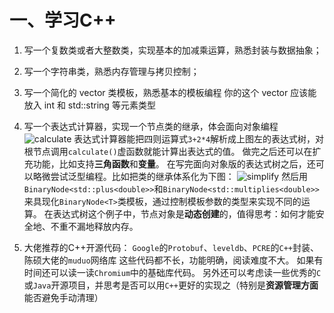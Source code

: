 # 一、学习C++

1. 写一个复数类或者大整数类，实现基本的加减乘运算，熟悉封装与数据抽象；

2. 写一个字符串类，熟悉内存管理与拷贝控制；

3. 写一个简化的 vector<T> 类模板，熟悉基本的模板编程
    你的这个 vector 应该能放入 int 和 std::string 等元素类型

4. 写一个表达式计算器，实现一个节点类的继承，体会面向对象编程
    ![calculate](./picture/calcute.png)
    表达式计算器能把四则运算式`3+2*4`解析成上图左的表达式树，对根节点调用`calculate()`虚函数就能计算出表达式的值。
    做完之后还可以在扩充功能，比如支持**三角函数**和**变量**。
    在写完面向对象版的表达式树之后，还可以略微尝试泛型编程。比如把类的继承体系化为下图：
    ![simplify](./picture/simplify.png)
    然后用`BinaryNode<std::plus<double>>`和`BinaryNode<std::multiplies<double>>`来具现化`BinaryNode<T>`类模板，通过控制模板参数的类型来实现不同的运算。
    在表达式树这个例子中，节点对象是**动态创建**的，值得思考：如何才能安全地、不重不漏地释放内存。

5. 大佬推荐的C++开源代码：
    `Google`的`Protobuf`、`leveldb`、`PCRE`的`C++`封装、陈硕大佬的`muduo`网络库
    这些代码都不长，功能明确，阅读难度不大。
    如果有时间还可以读一读`Chromium`中的基础库代码。
    另外还可以考虑读一些优秀的`C`或`Java`开源项目，并思考是否可以用`C++`更好的实现之（特别是**资源管理方面**能否避免手动清理）


